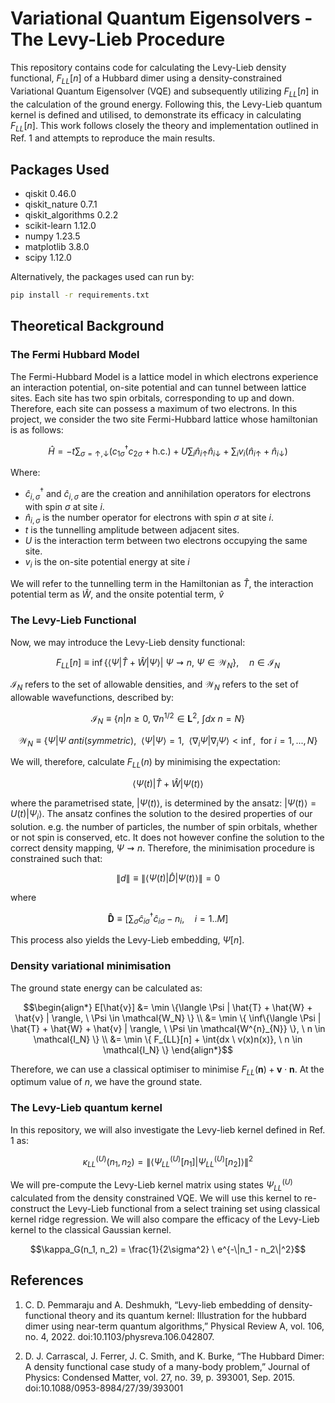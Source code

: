 # Variational Quantum Eigensolvers - The Levy-Lieb Procedure

This repository contains code for calculating the Levy-Lieb density functional, $F_{LL}[n]$ of a Hubbard dimer using a density-constrained Variational Quantum Eigensolver (VQE) and subsequently utilizing $F_{LL}[n]$ in the calculation of the ground energy. Following this, the Levy-Lieb quantum kernel is defined and utilised, to demonstrate its efficacy in calculating $F_{LL}[n]$. This work follows closely the theory and implementation outlined in Ref. 1 and attempts to reproduce the main results.

## Packages Used
 - qiskit 0.46.0
 - qiskit_nature 0.7.1
 - qiskit_algorithms 0.2.2
 - scikit-learn 1.12.0
 - numpy 1.23.5
 - matplotlib 3.8.0
 - scipy 1.12.0

Alternatively, the packages used can run by:
```bash
pip install -r requirements.txt
```

## Theoretical Background

### The Fermi Hubbard Model

The Fermi-Hubbard Model is a lattice model in which electrons experience an interaction potential, on-site potential and can tunnel between lattice sites. Each site has two spin orbitals, corresponding to up and down. Therefore, each site can possess a maximum of two electrons. In this project, we consider the two site Fermi-Hubbard lattice whose hamiltonian is as follows:

```math
\hat{H} = -t \sum_{\sigma=\uparrow,\downarrow} (c^\dagger_{1\sigma} c_{2\sigma} + \text{h.c.}) + U \sum_{i} \hat{n}_{i\uparrow} \hat{n}_{i\downarrow} + \sum_{i} v_i (\hat{n}_{i\uparrow} + \hat{n}_{i\downarrow}) 
```
Where:
 - $\hat{c}_{i,\sigma}^\dagger$ and $\hat{c} _{i, \sigma}$ are the creation and annihilation operators for electrons with spin $\sigma$ at site $i$.
 - $\hat{n}_{i,\sigma}$ is the number operator for electrons with spin $\sigma$ at site $i$.
 - $t$ is the tunnelling amplitude between adjacent sites.
 - $U$ is the interaction term between two electrons occupying the same site.
 - $v_{i}$ is the on-site potential energy at site $i$

We will refer to the tunnelling term in the Hamiltonian as $\hat{T}$, the interaction potential term as $\hat{W}$, and the onsite potential term, $\hat{v}$

### The Levy-Lieb Functional

Now, we may introduce the Levy-Lieb density functional:
```math
F_{LL}[n] \equiv \inf \{ \langle \Psi | \hat{T} + \hat{W} | \Psi \rangle | \ \Psi \rightsquigarrow n, \ \Psi \in \mathcal{W}_N \}, \quad n \in \mathcal{I}_{N}
```
$\mathcal{I}_{N}$ refers to the set of allowable densities, and $\mathcal{W}_N$ refers to the set of allowable wavefunctions, described by:

```math
\mathcal{I}_N \equiv \{ n|n \geq 0, \ \nabla n^{1/ 2} \in \mathbf{L}^2, \ \int dx \ n = N \}
```

```math
\mathcal{W}_N \equiv \left\{ \Psi | \Psi \ anti(symmetric), \ \ \langle \Psi | \Psi \rangle = 1, \ \ \langle \nabla_{i} \Psi | \nabla_{i} \Psi \rangle < \inf, \ \ \text{for } i = 1,...,N \right\}    
```
We will, therefore, calculate $F_{LL}(n)$ by minimising the expectation:
```math
\langle \Psi(t) | \hat{T} + \hat{W} | \Psi(t) \rangle
```
where the parametrised state, $|\Psi(t) \rangle$, is determined by the ansatz: $|\Psi(t) \rangle = U(t) |\Psi_{i} \rangle$. The ansatz confines the solution to the desired properties of our solution. e.g. the number of particles, the number of spin orbitals, whether or not spin is conserved, etc. It does not however confine the solution to the correct density mapping, $\Psi \rightsquigarrow n$. Therefore, the minimisation procedure is constrained such that:
```math
\|d\| \equiv \| \langle \Psi(t) | \hat{D} | \Psi(t) \rangle \|  = 0
```
where  
```math
\mathbf{\hat{D}} \equiv \left[ \sum_{\sigma} \hat{c}^\dagger_{i\sigma} \hat{c}_{i\sigma} - n_i, \quad i = 1..M \right]
```
This process also yields the Levy-Lieb embedding, $\Psi[n]$.


### Density variational minimisation

The ground state energy can be calculated as:
```math
\begin{align*}
E[\hat{v}] &= \min \{\langle \Psi | \hat{T} + \hat{W} + \hat{v} | \rangle, \ \Psi \in \mathcal{W_N}  \} \\

&= \min \{ \inf\{\langle \Psi | \hat{T} + \hat{W} + \hat{v} | \rangle, \ \Psi \in \mathcal{W^{n}_{N}}  \}, \ n \in \mathcal{I_N} \} \\

&= \min \{ F_{LL}[n] +   \int{dx \ v(x)n(x)}, \ n \in \mathcal{I_N} \}
\end{align*}
```

Therefore, we can use a classical optimiser to minimise $F_{LL}(\mathbf{n}) + \mathbf{v} \cdot \mathbf{n}$. At the optimum value of $n$, we have the ground state.


### The Levy-Lieb quantum kernel

In this repository, we will also investigate the Levy-lieb kernel defined in Ref. 1 as:
```math
\kappa^{(U)}_{LL}(n_1, n_2) = \| \langle \Psi^{(U)}_{LL}[n_1] | \Psi^{(U)}_{LL}[n_2] \rangle \| ^{2}
```
We will pre-compute the Levy-Lieb kernel matrix using states $\Psi^{(U)}_{LL}$ calculated from the density constrained VQE. We will use this kernel to re-construct the Levy-Lieb functional from a select training set using classical kernel ridge regression. We will also compare the efficacy of the Levy-Lieb kernel to the classical Gaussian kernel.
```math
\kappa_G(n_1, n_2) = \frac{1}{2\sigma^2} \ e^{-\|n_1 - n_2\|^2}
```


## References
1. C. D. Pemmaraju and A. Deshmukh, “Levy-lieb embedding of density-functional theory and its quantum kernel: Illustration for the hubbard dimer using near-term quantum algorithms,” Physical Review A, vol. 106, no. 4, 2022. doi:10.1103/physreva.106.042807.

2. D. J. Carrascal, J. Ferrer, J. C. Smith, and K. Burke, “The Hubbard Dimer: A density functional case study of a many-body problem,” Journal of Physics: Condensed Matter, vol. 27, no. 39, p. 393001, Sep. 2015. doi:10.1088/0953-8984/27/39/393001 
